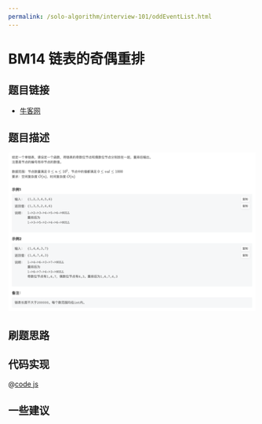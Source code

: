 ```yaml
---
permalink: /solo-algorithm/interview-101/oddEventList.html
---
```

# BM14 链表的奇偶重排

## 题目链接

- [牛客网](https://www.nowcoder.com/share/jump/8484115461694841372669)

## 题目描述

![反转链表.png](../images/oddEvenList.png)

## 刷题思路

## 代码实现

@[code js](@algorithm/interview-101/oddEvenList.js)

## 一些建议
